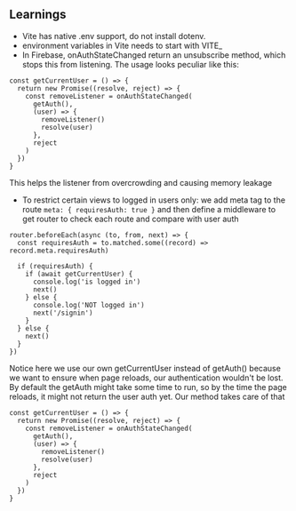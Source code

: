 ## Learnings

- Vite has native .env support, do not install dotenv.
- environment variables in Vite needs to start with VITE\_
- In Firebase, onAuthStateChanged return an unsubscribe method, which stops this from listening. The usage looks peculiar like this:

```
const getCurrentUser = () => {
  return new Promise((resolve, reject) => {
    const removeListener = onAuthStateChanged(
      getAuth(),
      (user) => {
        removeListener()
        resolve(user)
      },
      reject
    )
  })
}
```

This helps the listener from overcrowding and causing memory leakage

- To restrict certain views to logged in users only:
  we add meta tag to the route `meta: { requiresAuth: true }` and then
  define a middleware to get router to check each route and compare with user auth

```
router.beforeEach(async (to, from, next) => {
  const requiresAuth = to.matched.some((record) => record.meta.requiresAuth)

  if (requiresAuth) {
    if (await getCurrentUser) {
      console.log('is logged in')
      next()
    } else {
      console.log('NOT logged in')
      next('/signin')
    }
  } else {
    next()
  }
})
```

Notice here we use our own getCurrentUser instead of getAuth() because
we want to ensure when page reloads, our authentication wouldn't be lost.
By default the getAuth might take some time to run, so by the time the
page reloads, it might not return the user auth yet. Our method
takes care of that

```
const getCurrentUser = () => {
  return new Promise((resolve, reject) => {
    const removeListener = onAuthStateChanged(
      getAuth(),
      (user) => {
        removeListener()
        resolve(user)
      },
      reject
    )
  })
}
```

